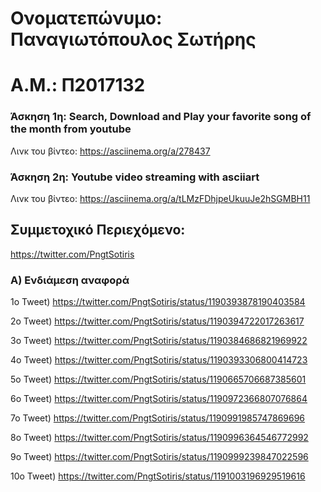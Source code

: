 # Ονοματεπώνυμο: Παναγιωτόπουλος Σωτήρης

# Α.Μ.: Π2017132


### Άσκηση 1η: Search, Download and Play your favorite song of the month from youtube

Λινκ του βίντεο: https://asciinema.org/a/278437

### Άσκηση 2η: Youtube video streaming with asciiart

Λινκ του βίντεο: https://asciinema.org/a/tLMzFDhjpeUkuuJe2hSGMBH11

## Συμμετοχικό Περιεχόμενο:
   https://twitter.com/PngtSotiris
    
### Α) Ενδιάμεση αναφορά

1o Tweet) https://twitter.com/PngtSotiris/status/1190393878190403584

2o Tweet) https://twitter.com/PngtSotiris/status/1190394722017263617

3o Tweet) https://twitter.com/PngtSotiris/status/1190384686821969922

4o Tweet) https://twitter.com/PngtSotiris/status/1190393306800414723

5o Tweet) https://twitter.com/PngtSotiris/status/1190665706687385601

6o Tweet) https://twitter.com/PngtSotiris/status/1190972366807076864

7o Tweet) https://twitter.com/PngtSotiris/status/1190991985747869696

8o Tweet) https://twitter.com/PngtSotiris/status/1190996364546772992

9o Tweet) https://twitter.com/PngtSotiris/status/1190999239847022596

10o Tweet) https://twitter.com/PngtSotiris/status/1191003196929519616
